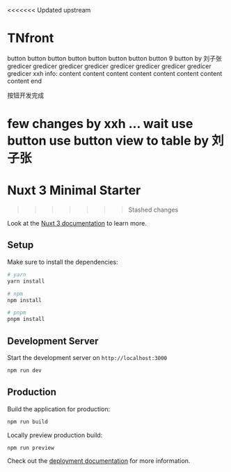 <<<<<<< Updated upstream
# TNfront


button
button
button
button
button
button
button
button
9 button by 刘子张
gredicer
gredicer
gredicer
gredicer
gredicer
gredicer
gredicer
gredicer
gredicer
xxh info: 
content
content
content
content
content
content
content
content
end

按钮开发完成

few changes by xxh ... wait
use button
use button view to table by 刘子张
=======
# Nuxt 3 Minimal Starter
>>>>>>> Stashed changes

Look at the [Nuxt 3 documentation](https://nuxt.com/docs/getting-started/introduction) to learn more.

## Setup

Make sure to install the dependencies:

```bash
# yarn
yarn install

# npm
npm install

# pnpm
pnpm install
```

## Development Server

Start the development server on `http://localhost:3000`

```bash
npm run dev
```

## Production

Build the application for production:

```bash
npm run build
```

Locally preview production build:

```bash
npm run preview
```

Check out the [deployment documentation](https://nuxt.com/docs/getting-started/deployment) for more information.
